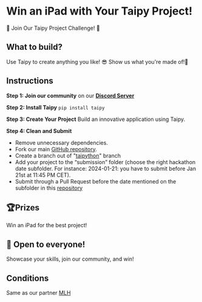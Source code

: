 # Win an iPad with Your Taipy Project!

🚀 Join Our Taipy Project Challenge! 🚀

## What to build?

Use Taipy to create anything you like! 😎
Show us what you're made of!💪

## Instructions

**Step 1: Join our community** on our **[Discord Server](https://discord.com/channels/1125797687476887563/1195336078954090536)**

**Step 2: Install Taipy** `pip install taipy`

**Step 3: Create Your Project**  Build an innovative application using Taipy.

**Step 4: Clean and Submit**

- Remove unnecessary dependencies.
- Fork our main [GitHub repository](https://github.com/Avaiga/taipy).
- Create a branch out of "[taipython](https://github.com/Avaiga/taipy/tree/taipython)" branch
- Add your project to the “submission” folder (choose the right hackathon date subfolder. For instance: 2024-01-21: you have to submit before Jan 21st at 11:45 PM CET).
- Submit through a Pull Request before the date mentioned on the subfolder in this [repository](https://github.com/Avaiga/taipy/tree/taipython/submissions)

## 🏆Prizes

Win an iPad for the best project!

## 🌟 Open to everyone!

Showcase your skills, join our community, and win!

## Conditions

Same as our partner [MLH](https://github.com/MLH/mlh-policies/blob/main/contest-terms.md)
